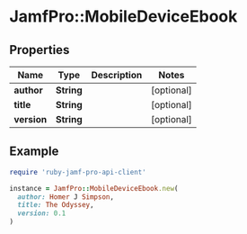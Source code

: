 # JamfPro::MobileDeviceEbook

## Properties

| Name | Type | Description | Notes |
| ---- | ---- | ----------- | ----- |
| **author** | **String** |  | [optional] |
| **title** | **String** |  | [optional] |
| **version** | **String** |  | [optional] |

## Example

```ruby
require 'ruby-jamf-pro-api-client'

instance = JamfPro::MobileDeviceEbook.new(
  author: Homer J Simpson,
  title: The Odyssey,
  version: 0.1
)
```


